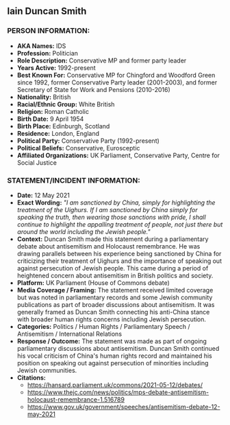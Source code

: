 ## Iain Duncan Smith

### PERSON INFORMATION:
- **AKA Names:** IDS
- **Profession:** Politician
- **Role Description:** Conservative MP and former party leader
- **Years Active:** 1992-present
- **Best Known For:** Conservative MP for Chingford and Woodford Green since 1992, former Conservative Party leader (2001-2003), and former Secretary of State for Work and Pensions (2010-2016)
- **Nationality:** British
- **Racial/Ethnic Group:** White British
- **Religion:** Roman Catholic
- **Birth Date:** 9 April 1954
- **Birth Place:** Edinburgh, Scotland
- **Residence:** London, England
- **Political Party:** Conservative Party (1992-present)
- **Political Beliefs:** Conservative, Eurosceptic
- **Affiliated Organizations:** UK Parliament, Conservative Party, Centre for Social Justice

### STATEMENT/INCIDENT INFORMATION:
- **Date:** 12 May 2021
- **Exact Wording:** *"I am sanctioned by China, simply for highlighting the treatment of the Uighurs. If I am sanctioned by China simply for speaking the truth, then wearing those sanctions with pride, I shall continue to highlight the appalling treatment of people, not just there but around the world including the Jewish people."*
- **Context:** Duncan Smith made this statement during a parliamentary debate about antisemitism and Holocaust remembrance. He was drawing parallels between his experience being sanctioned by China for criticizing their treatment of Uighurs and the importance of speaking out against persecution of Jewish people. This came during a period of heightened concern about antisemitism in British politics and society.
- **Platform:** UK Parliament (House of Commons debate)
- **Media Coverage / Framing:** The statement received limited coverage but was noted in parliamentary records and some Jewish community publications as part of broader discussions about antisemitism. It was generally framed as Duncan Smith connecting his anti-China stance with broader human rights concerns including Jewish persecution.
- **Categories:** Politics / Human Rights / Parliamentary Speech / Antisemitism / International Relations
- **Response / Outcome:** The statement was made as part of ongoing parliamentary discussions about antisemitism. Duncan Smith continued his vocal criticism of China's human rights record and maintained his position on speaking out against persecution of minorities including Jewish communities.
- **Citations:** 
  - https://hansard.parliament.uk/commons/2021-05-12/debates/
  - https://www.thejc.com/news/politics/mps-debate-antisemitism-holocaust-remembrance-1.516789
  - https://www.gov.uk/government/speeches/antisemitism-debate-12-may-2021